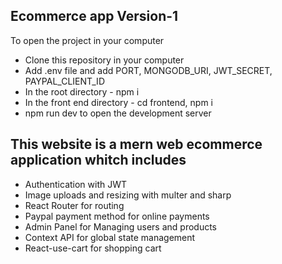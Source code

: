 ## Ecommerce app Version-1

To open the project in your computer

- Clone this repository in your computer
- Add .env file and add PORT, MONGODB_URI, JWT_SECRET, PAYPAL_CLIENT_ID
- In the root directory - npm i
- In the front end directory - cd frontend, npm i
- npm run dev to open the development server

## This website is a mern web ecommerce application whitch includes

- Authentication with JWT
- Image uploads and resizing with multer and sharp
- React Router for routing
- Paypal payment method for online payments
- Admin Panel for Managing users and products
- Context API for global state management
- React-use-cart for shopping cart
